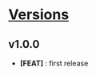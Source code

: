 # [Versions](https://github.com/Tracktor/data-grid-tracktor/releases)

## v1.0.0
- **[FEAT]** : first release

